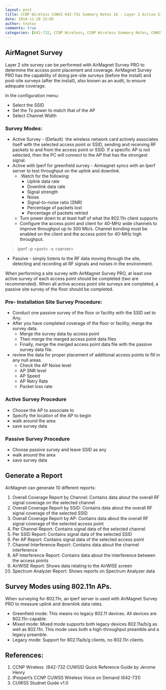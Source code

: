 ```yaml
---
layout: post
title: CCNP Wireless CUWSS 642-732 Summary Notes 16 - Layer 2 Active Site Survey  using AirMagnet  Survey Pro
date: 2014-11-28 12:05
author: tnotez
comments: true
categories: [642-732, CCNP Wireless, CCNP Wireless Summary Notes, CUWSS]
---
```

<h2>AirMagnet Survey</h2>

Layer 2 site survey can be performed with AirMagnet Survey PRO to determine the access point placement and coverage. AirMagnet Survey PRO has the capability of doing pre-site surveys (before the install) and post-site surveys (after the install), also known as an audit, to ensure adequate coverage.

In the configuration menu:

<ul>
    <li>Select the SSID</li>
    <li>Set the Tx power to match that of the AP</li>
    <li>Select Channel Width</li>
</ul>

<h3>Survey Modes:</h3>

<ul>
    <li>Active Survey - (Default)  the wireless network card actively associates itself with the selected access point or SSID, sending and receiving RF packets to and from the access point or SSID. If a specific AP is not selected, then the PC will connect to the AP that has the strongest signal.</li>
    <li>Active with Iperf for greenfield survey - Airmagnet syncs with an Iperf server to test throughput on the uplink and downlink.
<ul>
    <li> Watch for the following:
<ul>
    <li>Uplink data rate</li>
    <li>Downlink data rate</li>
    <li>Signal strength</li>
    <li>Noise</li>
    <li>Signal-to-noise ratio (SNR)</li>
    <li>Percentage of packets lost</li>
    <li>Percentage of packets retried</li>
</ul>
</li>
    <li>Turn power down to at least half of what the 802.11n client supports</li>
    <li>Configure the access point and client for 40-MHz wide channels to improve throughput up to 300 Mb/s. Channel bonding must be enabled on the client and
the access point for 40-MHz high throughput.</li>
</ul>
</li>
</ul>

<blockquote>iperf -p &lt;port&gt; -s &lt;server&gt;</blockquote>

<ul>
    <li>Passive - simply listens to the RF data moving through the site, detecting and recording all RF signals and noises in the environment.</li>
</ul>

When performing a site survey with AirMagnet Survey PRO, at least one active survey of each access point should be completed (two are recommended). When all active access point site surveys are completed, a passive site survey of the floor should be completed.

<h3>Pre- Installation Site Survey Procedure:</h3>

<ul>
    <li>Conduct one passive survey of the floor or facility with the SSID set to Any.</li>
    <li>After you have completed coverage of the floor or facility, merge the survey data.
<ul>
    <li>Merge the survey data by access point</li>
    <li>Then merge the merged access point data files</li>
    <li>Finally, merge the merged access point data file with the passive survey data file.</li>
</ul>
</li>
    <li>review the data for proper placement of additional access points to fill in any null areas.
<ul>
    <li>Check the AP Noise level</li>
    <li>AP SNR level</li>
    <li>AP Speed</li>
    <li>AP Retry Rate</li>
    <li>Packet loss rate</li>
</ul>
</li>
</ul>

<h3>Active Survey Procedure</h3>

<ul>
    <li>Choose the AP to associate to</li>
    <li>Specify the location of the AP to begin</li>
    <li>walk around the area</li>
    <li>save survey data</li>
</ul>

<h3>Passive Survey Procedure</h3>

<ul>
    <li>Choose passive survey and leave SSID as any</li>
    <li>walk around the area</li>
    <li>save survey data</li>
</ul>

<h2>Generate a Report</h2>

AirMagnet can generate 10 different reports:

<ol>
    <li>Overall Coverage Report by Channel: Contains data about the overall RF signal
coverage on the selected channel</li>
    <li>Overall Coverage Report by SSID: Contains data about the overall RF signal coverage of the selected SSID</li>
    <li>Overall Coverage Report by AP: Contains data about the overall RF signal coverage of the selected access point</li>
    <li>Per Channel Report: Contains signal data of the selected channel</li>
    <li>Per SSID Report: Contains signal data of the selected SSID</li>
    <li>Per AP Report: Contains signal data of the selected access point</li>
    <li>Channel Interference Report: Contains data about the channel interference</li>
    <li>AP Interference Report: Contains data about the interference between the access points</li>
    <li>AirWISE Report: Shows data relating to the AirWISE screen</li>
    <li>Spectrum Analyzer Report: Shows reports on Spectrum Analyzer data</li>
</ol>

<h2>Survey Modes using 802.11n APs.</h2>

When surveying for 802.11n, an Iperf server is used with AirMagnet Survey PRO to measure uplink and downlink data rates.

<ul>
    <li>Greenfield mode: This means no legacy 802.11 devices. All devices are 802.11n-capable.</li>
    <li>Mixed mode: Mixed mode supports both legacy devices 802.11a/b/g as well as 802.11n. This mode uses both a high-throughput preamble and a legacy preamble.</li>
    <li>Legacy mode: Support for 802.11a/b/g clients, no 802.11n clients.</li>
</ul>

<h2><strong>References:</strong></h2>

<ol>
    <li>CCNP Wireless  (642-732 CUWSS) Quick Reference Guide by Jerome Henry</li>
    <li>IPexpert’s CCNP CUWSS Wireless Voice on Demand (642-731)</li>
    <li>CUWSS Studnet Guide v1.0</li>
</ol>
